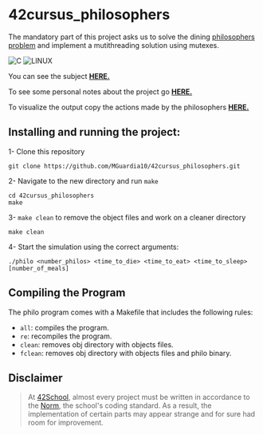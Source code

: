 # 42cursus_philosophers
The mandatory part of this project asks us to solve the dining [philosophers problem](https://medium.com/@francescofranco_39234/dining-philosophers-problem-36d0030a4459) and implement a mutithreading solution using mutexes.

![C](https://img.shields.io/badge/C-a?style=for-the-badge&logo=C&color=grey)
![LINUX](https://img.shields.io/badge/Linux-a?style=for-the-badge&logo=linux&color=grey)

You can see the subject [**HERE.**](https://github.com/MGuardia10/42cursus/blob/main/subjects/en/philo_subject_en.pdf)

To see some personal notes about the project go [**HERE.**](https://mguardia.notion.site/20c40e1b07c342b09368051e186f3164?v=de68e8aa929043489c847842db871dc9&pvs=4)

To visualize the output copy the actions made by the philosophers [**HERE.**](https://nafuka11.github.io/philosophers-visualizer/)

## Installing and running the project:
1- Clone this repository
	
	git clone https://github.com/MGuardia10/42cursus_philosophers.git
2- Navigate to the new directory and run `make`
	
	cd 42cursus_philosophers
   	make
3- `make clean` to remove the object files and work on a cleaner directory

	make clean
4- Start the simulation using the correct arguments:

	./philo <number_philos> <time_to_die> <time_to_eat> <time_to_sleep> [number_of_meals]

## Compiling the Program
The philo program comes with a Makefile that includes the following rules:

- `all`: compiles the program.
- `re`: recompiles the program.
- `clean`: removes obj directory with objects files.
- `fclean`: removes obj directory with objects files and philo binary.

## Disclaimer
> At [42School](https://en.wikipedia.org/wiki/42_(school)), almost every project must be written in accordance to the [Norm](https://github.com/MGuardia10/42cursus/blob/main/subjects/en/norm_en.pdf), the school's coding standard. As a result, the implementation of certain parts may appear strange and for sure had room for improvement.